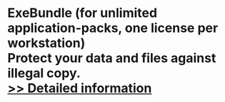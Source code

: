 # ExeBundle (for unlimited application-packs, one license per workstation)<br />Protect your data and files against illegal copy.<br />[>> Detailed information](https://secure.shareit.com/shareit/product.html?productid=300307140&affiliateid=200057808)